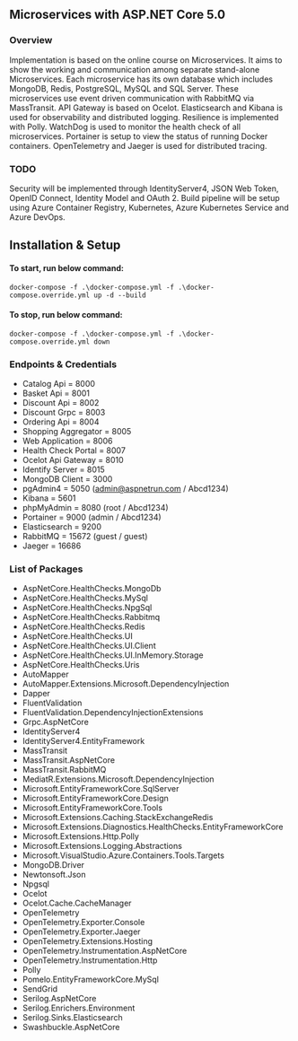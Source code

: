 ## Microservices with ASP.NET Core 5.0
### Overview
Implementation is based on the online course on Microservices. It aims to show the working and communication among separate stand-alone Microservices. Each microservice has its own database which includes MongoDB, Redis, PostgreSQL, MySQL and SQL Server. These microservices use event driven communication with RabbitMQ via MassTransit. API Gateway is based on Ocelot. Elasticsearch and Kibana is used for observability and distributed logging. Resilience is implemented with Polly. WatchDog is used to monitor the health check of all microservices. Portainer is setup to view the status of running Docker containers. OpenTelemetry and Jaeger is used for distributed tracing.

### TODO
Security will be implemented through IdentityServer4, JSON Web Token, OpenID Connect, Identity Model and OAuth 2.
Build pipeline will be setup using Azure Container Registry, Kubernetes, Azure Kubernetes Service and Azure DevOps.

## Installation & Setup
#### To start, run below command:
```
docker-compose -f .\docker-compose.yml -f .\docker-compose.override.yml up -d --build
```
#### To stop, run below command:
```
docker-compose -f .\docker-compose.yml -f .\docker-compose.override.yml down
```

### Endpoints & Credentials
- Catalog Api = 8000
- Basket Api = 8001
- Discount Api = 8002
- Discount Grpc = 8003
- Ordering Api = 8004
- Shopping Aggregator = 8005
- Web Application = 8006
- Health Check Portal = 8007
- Ocelot Api Gateway = 8010
- Identify Server = 8015
- MongoDB Client = 3000
- pgAdmin4 = 5050 (admin@aspnetrun.com / Abcd1234)
- Kibana = 5601
- phpMyAdmin = 8080 (root / Abcd1234)
- Portainer = 9000 (admin / Abcd1234)
- Elasticsearch = 9200
- RabbitMQ = 15672 (guest / guest)
- Jaeger = 16686

### List of Packages
- AspNetCore.HealthChecks.MongoDb
- AspNetCore.HealthChecks.MySql
- AspNetCore.HealthChecks.NpgSql
- AspNetCore.HealthChecks.Rabbitmq
- AspNetCore.HealthChecks.Redis
- AspNetCore.HealthChecks.UI
- AspNetCore.HealthChecks.UI.Client
- AspNetCore.HealthChecks.UI.InMemory.Storage
- AspNetCore.HealthChecks.Uris
- AutoMapper
- AutoMapper.Extensions.Microsoft.DependencyInjection
- Dapper
- FluentValidation
- FluentValidation.DependencyInjectionExtensions
- Grpc.AspNetCore
- IdentityServer4
- IdentityServer4.EntityFramework
- MassTransit
- MassTransit.AspNetCore
- MassTransit.RabbitMQ
- MediatR.Extensions.Microsoft.DependencyInjection
- Microsoft.EntityFrameworkCore.SqlServer
- Microsoft.EntityFrameworkCore.Design
- Microsoft.EntityFrameworkCore.Tools
- Microsoft.Extensions.Caching.StackExchangeRedis
- Microsoft.Extensions.Diagnostics.HealthChecks.EntityFrameworkCore
- Microsoft.Extensions.Http.Polly
- Microsoft.Extensions.Logging.Abstractions
- Microsoft.VisualStudio.Azure.Containers.Tools.Targets
- MongoDB.Driver
- Newtonsoft.Json
- Npgsql
- Ocelot
- Ocelot.Cache.CacheManager
- OpenTelemetry
- OpenTelemetry.Exporter.Console
- OpenTelemetry.Exporter.Jaeger
- OpenTelemetry.Extensions.Hosting
- OpenTelemetry.Instrumentation.AspNetCore
- OpenTelemetry.Instrumentation.Http
- Polly
- Pomelo.EntityFrameworkCore.MySql
- SendGrid
- Serilog.AspNetCore
- Serilog.Enrichers.Environment
- Serilog.Sinks.Elasticsearch
- Swashbuckle.AspNetCore
